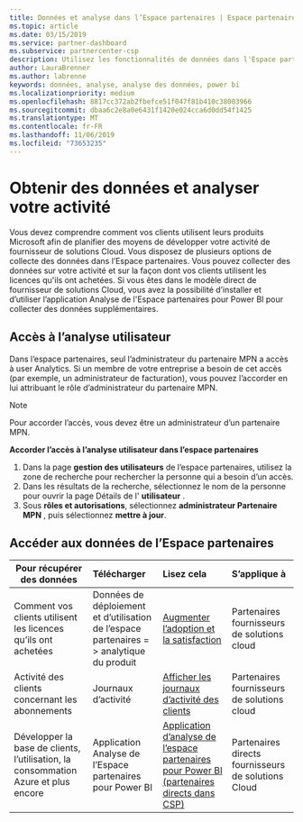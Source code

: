 ```yaml
---
title: Données et analyse dans l’Espace partenaires | Espace partenaires
ms.topic: article
ms.date: 03/15/2019
ms.service: partner-dashboard
ms.subservice: partnercenter-csp
description: Utilisez les fonctionnalités de données dans l'Espace partenaires pour mieux comprendre votre activité.
author: LauraBrenner
ms.author: labrenne
keywords: données, analyse, analyse des données, power bi
ms.localizationpriority: medium
ms.openlocfilehash: 8817cc372ab2fbefce51f047f81b410c38003966
ms.sourcegitcommit: dbaa6c2e8a0e6431f1420e024cca6d0dd54f1425
ms.translationtype: MT
ms.contentlocale: fr-FR
ms.lasthandoff: 11/06/2019
ms.locfileid: "73653235"
---
```

# <a name="get-data-and-analyze-your-business"></a>Obtenir des données et analyser votre activité 

Vous devez comprendre comment vos clients utilisent leurs produits Microsoft afin de planifier des moyens de développer votre activité de fournisseur de solutions Cloud. Vous disposez de plusieurs options de collecte des données dans l’Espace partenaires. Vous pouvez collecter des données sur votre activité et sur la façon dont vos clients utilisent les licences qu'ils ont achetées. Si vous êtes dans le modèle direct de fournisseur de solutions Cloud, vous avez la possibilité d’installer et d’utiliser l’application Analyse de l'Espace partenaires pour Power BI pour collecter des données supplémentaires.

## <a name="access-to-user-analytics"></a>Accès à l’analyse utilisateur

Dans l’espace partenaires, seul l’administrateur du partenaire MPN a accès à user Analytics. Si un membre de votre entreprise a besoin de cet accès (par exemple, un administrateur de facturation), vous pouvez l’accorder en lui attribuant le rôle d’administrateur du partenaire MPN.

>[!NOTE] 
>Pour accorder l’accès, vous devez être un administrateur d’un partenaire MPN.

**Accorder l’accès à l’analyse utilisateur dans l’espace partenaires** 

1.  Dans la page **gestion des utilisateurs** de l’espace partenaires, utilisez la zone de recherche pour rechercher la personne qui a besoin d’un accès.
2.  Dans les résultats de la recherche, sélectionnez le nom de la personne pour ouvrir la page Détails de l' **utilisateur** .
3.  Sous **rôles et autorisations**, sélectionnez **administrateur Partenaire MPN** , puis sélectionnez **mettre à jour**.

 
## <a name="access-data-in-partner-center"></a>Accéder aux données de l’Espace partenaires

|**Pour récupérer des données**   |**Télécharger**   |**Lisez cela**   | **S’applique à**    |
|---------------------|:-----------------------|:---------------|:--------------|
|Comment vos clients utilisent les licences qu’ils ont achetées   |Données de déploiement et d’utilisation de l’espace partenaires = > analytique du produit   |[Augmenter l’adoption et la satisfaction](increasing-adoption-and-satisfaction.md)|Partenaires fournisseurs de solutions cloud|
|Activité des clients concernant les abonnements   |Journaux d’activité   |[Afficher les journaux d’activité des clients](activity-logs.md)|Partenaires fournisseurs de solutions cloud   |
|Développer la base de clients, l’utilisation, la consommation Azure et plus encore   |Application Analyse de l’Espace partenaires pour Power BI   |[Application d’analyse de l’espace partenaires pour Power BI (partenaires directs dans CSP)](power-bi-app-for-direct-partners.md)|Partenaires directs fournisseurs de solutions Cloud|






